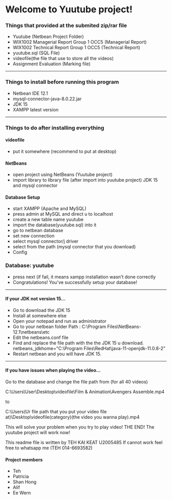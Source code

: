 # Welcome to Yuutube project!


### Things that provided at the submited zip/rar file
- Yuutube (Netbean Project Folder)
- WIX1002 Managerial Report Group 1 OCC5 (Managerial Report)
- WIX1002 Technical Report Group 1 OCC5 (Technical Report)
- yuutube.sql (SQL File)
- videofile(the file that use to store all the videos)
- Assignment Evaluation (Marking file)
-----------------------------------------------------------------------------------------------
### Things to install before running this program
- Netbean IDE 12.1
- mysql-connector-java-8.0.22.jar
- JDK 15
- XAMPP latest version
-----------------------------------------------------------------------------------------------
### Things to do after installing everything
#### videofile
- put it somewhere (recommend to put at desktop)
#### NetBeans
- open project using NetBeans (Yuutube project)
- import library to library file (after import into yuutube project) JDK 15 and mysql connector
#### Database Setup
- start XAMPP (Apache and MySQL)
- press admin at MySQL and direct u to localhost
- create a new table name yuutube
- import the database(yuutube.sql) into it
- go to netbean database
- set new connection
- select mysql connector/j driver
- select from the path (mysql connector that you download)
- Config
### Database: yuutube
- press next (if fail, it means xampp installation wasn't done correctly
- Congratulations! You've successfully setup your database!
------------------------------------------------------------------------------------
#### If your JDK not version 15...
- Go to download the JDK 15
- Install at somewhere else
- Open your notepad and run as administrator
- Go to your netbean folder
Path : C:\Program Files\NetBeans-12.1\netbeans\etc
- Edit the netbeans.conf file
- Find and replace the file path with the the JDK 15 u download.
netbeans_jdkhome="C:\Program Files\RedHat\java-11-openjdk-11.0.8-2"
- Restart netbean and you will have JDK 15.

----------------------------------------------------------------------------
#### If you have issues when playing the video...
Go to the database and change the file path from (for all 40 videos)

C:\Users\User\Desktop\videofile\Film & Animation\Avengers Assemble.mp4

to 

C:\Users\(Ur file path that you put your video file at)\Desktop\videofile\(category)\(the video you wanna play).mp4

This will solve your problem when you try to play video!
THE END!
The yuutube project will work now!

This readme file is written by TEH KAI KEAT U2005485
If cannot work feel free to whatsapp me (TEH 014-6693582)

#### Project members
- Teh
- Patricia
- Shan Hong
- Alif
- Ee Wern
